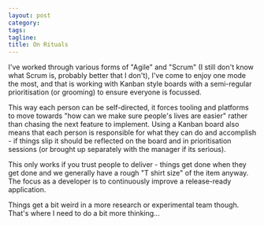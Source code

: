 ```yaml
---
layout: post
category:
tags:
tagline:
title: On Rituals
---
```


I've worked through various forms of "Agile" and "Scrum" (I still don't know what Scrum is, probably better that I don't), I've come to enjoy one mode the most, and that is working with Kanban style boards with a semi-regular prioritisation (or grooming) to ensure everyone is focussed. 

This way each person can be self-directed, it forces tooling and platforms to move towards "how can we make sure people's lives are easier" rather than chasing the next feature to implement. Using a Kanban board also means that each person is responsible for what they can do and accomplish - if things slip it should be reflected on the board and in prioritisation sessions (or brought up separately with the manager if its serious). 

This only works if you trust people to deliver - things get done when they get done and we generally have a rough "T shirt size" of the item anyway. The focus as a developer is to continuously improve a release-ready application. 

Things get a bit weird in a more research or experimental team though. That's where I need to do a bit more thinking...

<!-- It's like the two worst development processes mashed together.

Kanban or GTFO for me. It's completely nonsensical trying to "fit" work into a given period of time. All the stupid fucking ceremony needed to estimate effort to measure a velocity so that you know what's realistic in a given sprint length. Give me a break.

With Kanban, it's simple:

    Groom the backlog and assign some basic T-shirt sizes so the product folks can weigh effort against value when prioritizing
    Product prioritizes the backlog
    Devs take tickets in the order they're listed
    Completed work that meets the definition of done makes it to Master
    Cut a release off Master whenever you feel like you want to, and deploy it. Could be immediately after a ticket is done, could be after 3 months of merges into Master. Who cares. It's someone else's decision. The only role of the engineering team is to continuously improve a release-ready application, and it's up to the business to decide when and how often they want to release.

Doesn't get simpler than that. 
https://old.reddit.com/r/programming/comments/wr0tms/agile_projects_have_become_waterfall_projects/ikr801e/
-->
